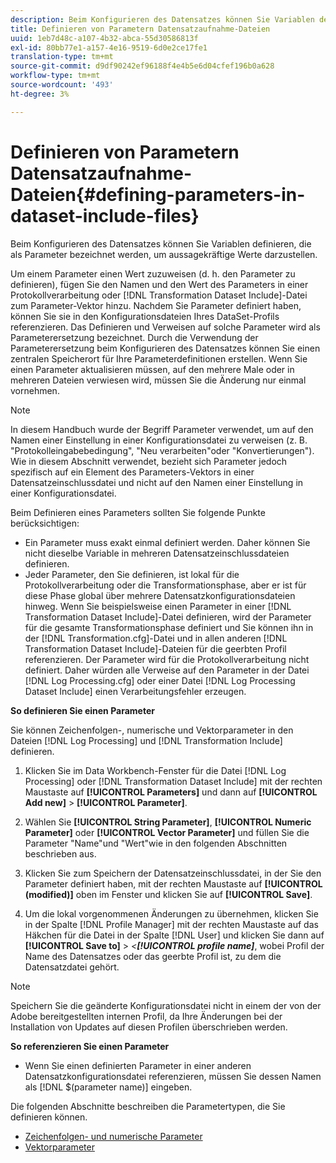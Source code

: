 ```yaml
---
description: Beim Konfigurieren des Datensatzes können Sie Variablen definieren, die als Parameter bezeichnet werden, um aussagekräftige Werte darzustellen.
title: Definieren von Parametern Datensatzaufnahme-Dateien
uuid: 1eb7d48c-a107-4b32-abca-55d30586813f
exl-id: 80bb77e1-a157-4e16-9519-6d0e2ce17fe1
translation-type: tm+mt
source-git-commit: d9df90242ef96188f4e4b5e6d04cfef196b0a628
workflow-type: tm+mt
source-wordcount: '493'
ht-degree: 3%

---
```


# Definieren von Parametern Datensatzaufnahme-Dateien{#defining-parameters-in-dataset-include-files}

Beim Konfigurieren des Datensatzes können Sie Variablen definieren, die als Parameter bezeichnet werden, um aussagekräftige Werte darzustellen.

Um einem Parameter einen Wert zuzuweisen (d. h. den Parameter zu definieren), fügen Sie den Namen und den Wert des Parameters in einer Protokollverarbeitung oder [!DNL Transformation Dataset Include]-Datei zum Parameter-Vektor hinzu. Nachdem Sie Parameter definiert haben, können Sie sie in den Konfigurationsdateien Ihres DataSet-Profils referenzieren. Das Definieren und Verweisen auf solche Parameter wird als Parameterersetzung bezeichnet. Durch die Verwendung der Parameterersetzung beim Konfigurieren des Datensatzes können Sie einen zentralen Speicherort für Ihre Parameterdefinitionen erstellen. Wenn Sie einen Parameter aktualisieren müssen, auf den mehrere Male oder in mehreren Dateien verwiesen wird, müssen Sie die Änderung nur einmal vornehmen.

>[!NOTE]
>
>In diesem Handbuch wurde der Begriff Parameter verwendet, um auf den Namen einer Einstellung in einer Konfigurationsdatei zu verweisen (z. B. &quot;Protokolleingabebedingung&quot;, &quot;Neu verarbeiten&quot;oder &quot;Konvertierungen&quot;). Wie in diesem Abschnitt verwendet, bezieht sich Parameter jedoch spezifisch auf ein Element des Parameters-Vektors in einer Datensatzeinschlussdatei und nicht auf den Namen einer Einstellung in einer Konfigurationsdatei.

Beim Definieren eines Parameters sollten Sie folgende Punkte berücksichtigen:

* Ein Parameter muss exakt einmal definiert werden. Daher können Sie nicht dieselbe Variable in mehreren Datensatzeinschlussdateien definieren.
* Jeder Parameter, den Sie definieren, ist lokal für die Protokollverarbeitung oder die Transformationsphase, aber er ist für diese Phase global über mehrere Datensatzkonfigurationsdateien hinweg. Wenn Sie beispielsweise einen Parameter in einer [!DNL Transformation Dataset Include]-Datei definieren, wird der Parameter für die gesamte Transformationsphase definiert und Sie können ihn in der [!DNL Transformation.cfg]-Datei und in allen anderen [!DNL Transformation Dataset Include]-Dateien für die geerbten Profil referenzieren. Der Parameter wird für die Protokollverarbeitung nicht definiert. Daher würden alle Verweise auf den Parameter in der Datei [!DNL Log Processing.cfg] oder einer Datei [!DNL Log Processing Dataset Include] einen Verarbeitungsfehler erzeugen.

**So definieren Sie einen Parameter**

Sie können Zeichenfolgen-, numerische und Vektorparameter in den Dateien [!DNL Log Processing] und [!DNL Transformation Include] definieren.

1. Klicken Sie im Data Workbench-Fenster für die Datei [!DNL Log Processing] oder [!DNL Transformation Dataset Include] mit der rechten Maustaste auf **[!UICONTROL Parameters]** und dann auf **[!UICONTROL Add new]** > **[!UICONTROL Parameter]**.

1. Wählen Sie **[!UICONTROL String Parameter]**, **[!UICONTROL Numeric Parameter]** oder **[!UICONTROL Vector Parameter]** und füllen Sie die Parameter &quot;Name&quot;und &quot;Wert&quot;wie in den folgenden Abschnitten beschrieben aus.

1. Klicken Sie zum Speichern der Datensatzeinschlussdatei, in der Sie den Parameter definiert haben, mit der rechten Maustaste auf **[!UICONTROL (modified)]** oben im Fenster und klicken Sie auf **[!UICONTROL Save]**.

1. Um die lokal vorgenommenen Änderungen zu übernehmen, klicken Sie in der Spalte [!DNL Profile Manager] mit der rechten Maustaste auf das Häkchen für die Datei in der Spalte [!DNL User] und klicken Sie dann auf **[!UICONTROL Save to]** > *&lt;**[!UICONTROL profile name]***, wobei Profil der Name des Datensatzes oder das geerbte Profil ist, zu dem die Datensatzdatei gehört.

>[!NOTE]
>
>Speichern Sie die geänderte Konfigurationsdatei nicht in einem der von der Adobe bereitgestellten internen Profil, da Ihre Änderungen bei der Installation von Updates auf diesen Profilen überschrieben werden.

**So referenzieren Sie einen Parameter**

* Wenn Sie einen definierten Parameter in einer anderen Datensatzkonfigurationsdatei referenzieren, müssen Sie dessen Namen als [!DNL $(parameter name)] eingeben.

Die folgenden Abschnitte beschreiben die Parametertypen, die Sie definieren können.

* [Zeichenfolgen- und numerische Parameter](../../../../home/c-dataset-const-proc/c-dataset-inc-files/c-def-param-dataset-inc-files/c-string-num-param.md#concept-14f391ce107c4a3dad827ec7967f1080)
* [Vektorparameter](../../../../home/c-dataset-const-proc/c-dataset-inc-files/c-def-param-dataset-inc-files/c-vector-param.md#concept-adb42a5474e245a9996d0aa8d5d522d0)
